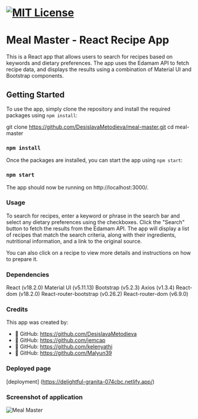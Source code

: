#  [![MIT License](https://img.shields.io/badge/license-MIT-brightgreen)](https://img.shields.io/badge/license-MIT-brightgreen)

# Meal Master - React Recipe App

This is a React app that allows users to search for recipes based on keywords and dietary preferences. The app uses the Edamam API to fetch recipe data, and displays the results using a combination of Material UI and Bootstrap components.

## Getting Started

To use the app, simply clone the repository and install the required packages using `npm install`:

git clone https://github.com/DesislavaMetodieva/meal-master.git
cd meal-master
### `npm install`

Once the packages are installed, you can start the app using `npm start`:

### `npm start`

The app should now be running on http://localhost:3000/.

### Usage

To search for recipes, enter a keyword or phrase in the search bar and select any dietary preferences using the checkboxes. Click the "Search" button to fetch the results from the Edamam API. The app will display a list of recipes that match the search criteria, along with their ingredients, nutritional information, and a link to the original source.

You can also click on a recipe to view more details and instructions on how to prepare it.

### Dependencies

React (v18.2.0)
Material UI (v5.11.13)
Bootstrap (v5.2.3)
Axios (v1.3.4)
React-dom (v18.2.0)
React-router-bootstrap (v0.26.2)
React-router-dom (v6.9.0)

### Credits

This app was created by:

- 💬 GitHub: https://github.com/DesislavaMetodieva
- 💬 GitHub: https://github.com/jemcap
- 💬 GitHub: https://github.com/kelenyathi
- 💬 GitHub: https://github.com/Malyun39


### Deployed page

[deployment] (https://delightful-granita-074cbc.netlify.app/)


### Screenshot of application

![Meal Master](https://user-images.githubusercontent.com/82023025/227016807-6f77ff3b-0d46-4671-8b93-971577b9fa87.png)

